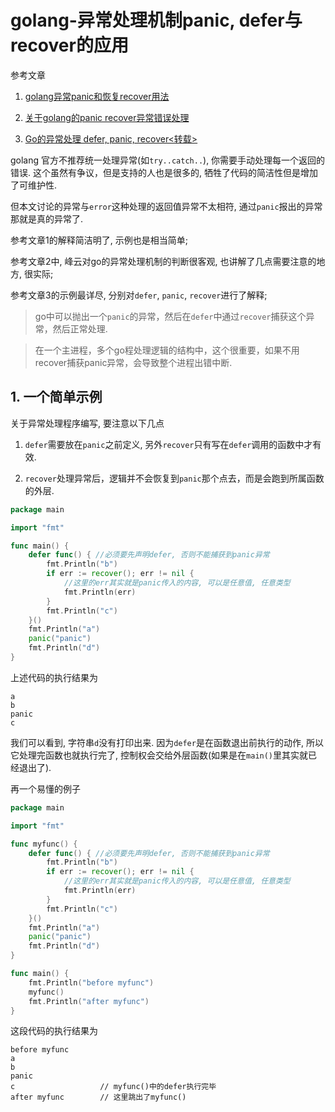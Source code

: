 # golang-异常处理机制panic, defer与recover的应用

参考文章

1. [golang异常panic和恢复recover用法](https://blog.csdn.net/ghost911_slb/article/details/7831574)

2. [关于golang的panic recover异常错误处理](http://xiaorui.cc/2016/03/09/%E5%85%B3%E4%BA%8Egolang%E7%9A%84panic-recover%E5%BC%82%E5%B8%B8%E9%94%99%E8%AF%AF%E5%A4%84%E7%90%86/)

3. [Go的异常处理 defer, panic, recover<转载>](https://blog.csdn.net/newsyoung1/article/details/39369667)

golang 官方不推荐统一处理异常(如`try..catch..`), 你需要手动处理每一个返回的错误. 这个虽然有争议，但是支持的人也是很多的, 牺牲了代码的简洁性但是增加了可维护性.

但本文讨论的异常与`error`这种处理的返回值异常不太相符, 通过`panic`报出的异常那就是真的异常了.

参考文章1的解释简洁明了, 示例也是相当简单;

参考文章2中, 峰云对go的异常处理机制的判断很客观, 也讲解了几点需要注意的地方, 很实际;

参考文章3的示例最详尽, 分别对`defer`, `panic`, `recover`进行了解释;

> go中可以抛出一个`panic`的异常，然后在`defer`中通过`recover`捕获这个异常，然后正常处理.

> 在一个主进程，多个go程处理逻辑的结构中，这个很重要，如果不用recover捕获panic异常，会导致整个进程出错中断.

## 1. 一个简单示例

关于异常处理程序编写, 要注意以下几点

1. `defer`需要放在`panic`之前定义, 另外`recover`只有写在`defer`调用的函数中才有效.

2. `recover`处理异常后，逻辑并不会恢复到`panic`那个点去，而是会跑到所属函数的外层.

```go
package main

import "fmt"

func main() {
	defer func() { //必须要先声明defer, 否则不能捕获到panic异常
		fmt.Println("b")
		if err := recover(); err != nil {
			//这里的err其实就是panic传入的内容, 可以是任意值, 任意类型
			fmt.Println(err)
		}
		fmt.Println("c")
	}()
	fmt.Println("a")
	panic("panic")
	fmt.Println("d")
}
```

上述代码的执行结果为

```
a
b
panic
c
```

我们可以看到, 字符串`d`没有打印出来. 因为`defer`是在函数退出前执行的动作, 所以它处理完函数也就执行完了, 控制权会交给外层函数(如果是在`main()`里其实就已经退出了).

再一个易懂的例子

```go
package main

import "fmt"

func myfunc() {
	defer func() { //必须要先声明defer, 否则不能捕获到panic异常
		fmt.Println("b")
		if err := recover(); err != nil {
			//这里的err其实就是panic传入的内容, 可以是任意值, 任意类型
			fmt.Println(err)
		}
		fmt.Println("c")
	}()
	fmt.Println("a")
	panic("panic")
	fmt.Println("d")
}

func main() {
	fmt.Println("before myfunc")
	myfunc()
	fmt.Println("after myfunc")
}
```

这段代码的执行结果为

```
before myfunc
a
b
panic
c                   // myfunc()中的defer执行完毕
after myfunc        // 这里跳出了myfunc()
```